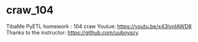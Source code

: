 # craw_104
TibaMe PyETL homework : 104 craw
Youtue: https://youtu.be/x43lynIAWD8
Thanks to the instructor: https://github.com/uuboyscy
